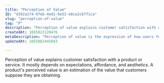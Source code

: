 ```yaml
---
title: "Perception of Value"
ID: "d392a174-97eb-4ed1-9e53-e8ce2cb7f1ca"
slug: "perception-of-value"
tag: "P"
description: "Perception of value explains customer satisfaction with a product or service. It mostly depends on expectations, affordance, and aesthetics. A product's perceived value is an estimation of the value that customers suppose they are obtaining."
createdAt: 1655822120476
metaDescription: "Perception of value is the expression of how users feels about the value of a product. "
updatedAt: 1655882445043

---
```

Perception of value explains customer satisfaction with a product or service. It mostly depends on expectations, affordance, and aesthetics. A product's perceived value is an estimation of the value that customers suppose they are obtaining.